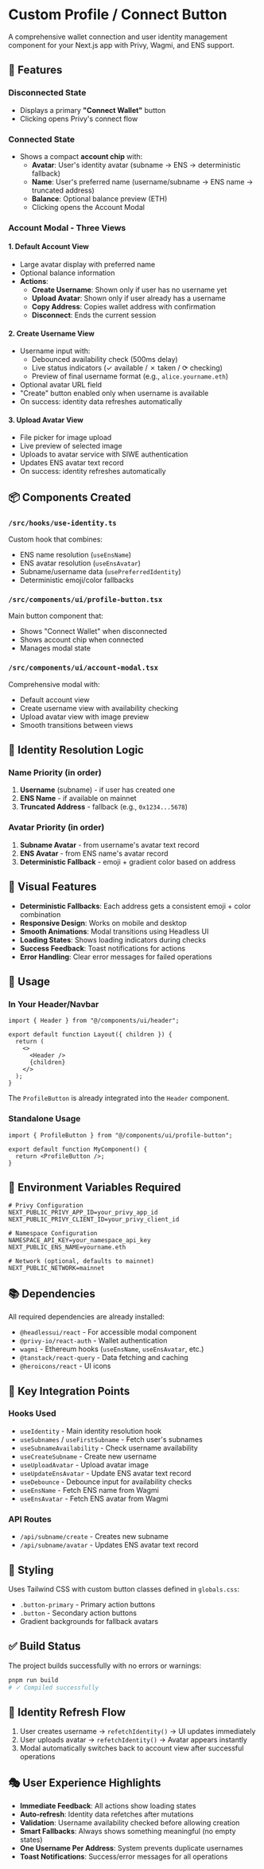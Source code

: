# Custom Profile / Connect Button

A comprehensive wallet connection and user identity management component for your Next.js app with Privy, Wagmi, and ENS support.

## 🎯 Features

### Disconnected State

- Displays a primary **"Connect Wallet"** button
- Clicking opens Privy's connect flow

### Connected State

- Shows a compact **account chip** with:
  - **Avatar**: User's identity avatar (subname → ENS → deterministic fallback)
  - **Name**: User's preferred name (username/subname → ENS name → truncated address)
  - **Balance**: Optional balance preview (ETH)
  - Clicking opens the Account Modal

### Account Modal - Three Views

#### 1. Default Account View

- Large avatar display with preferred name
- Optional balance information
- **Actions**:
  - **Create Username**: Shown only if user has no username yet
  - **Upload Avatar**: Shown only if user already has a username
  - **Copy Address**: Copies wallet address with confirmation
  - **Disconnect**: Ends the current session

#### 2. Create Username View

- Username input with:
  - Debounced availability check (500ms delay)
  - Live status indicators (✓ available / ✗ taken / ⟳ checking)
  - Preview of final username format (e.g., `alice.yourname.eth`)
- Optional avatar URL field
- "Create" button enabled only when username is available
- On success: identity data refreshes automatically

#### 3. Upload Avatar View

- File picker for image upload
- Live preview of selected image
- Uploads to avatar service with SIWE authentication
- Updates ENS avatar text record
- On success: identity refreshes automatically

## 📦 Components Created

### `/src/hooks/use-identity.ts`

Custom hook that combines:

- ENS name resolution (`useEnsName`)
- ENS avatar resolution (`useEnsAvatar`)
- Subname/username data (`usePreferredIdentity`)
- Deterministic emoji/color fallbacks

### `/src/components/ui/profile-button.tsx`

Main button component that:

- Shows "Connect Wallet" when disconnected
- Shows account chip when connected
- Manages modal state

### `/src/components/ui/account-modal.tsx`

Comprehensive modal with:

- Default account view
- Create username view with availability checking
- Upload avatar view with image preview
- Smooth transitions between views

## 🔧 Identity Resolution Logic

### Name Priority (in order)

1. **Username** (subname) - if user has created one
2. **ENS Name** - if available on mainnet
3. **Truncated Address** - fallback (e.g., `0x1234...5678`)

### Avatar Priority (in order)

1. **Subname Avatar** - from username's avatar text record
2. **ENS Avatar** - from ENS name's avatar record
3. **Deterministic Fallback** - emoji + gradient color based on address

## 🎨 Visual Features

- **Deterministic Fallbacks**: Each address gets a consistent emoji + color combination
- **Responsive Design**: Works on mobile and desktop
- **Smooth Animations**: Modal transitions using Headless UI
- **Loading States**: Shows loading indicators during checks
- **Success Feedback**: Toast notifications for actions
- **Error Handling**: Clear error messages for failed operations

## 🚀 Usage

### In Your Header/Navbar

```tsx
import { Header } from "@/components/ui/header";

export default function Layout({ children }) {
  return (
    <>
      <Header />
      {children}
    </>
  );
}
```

The `ProfileButton` is already integrated into the `Header` component.

### Standalone Usage

```tsx
import { ProfileButton } from "@/components/ui/profile-button";

export default function MyComponent() {
  return <ProfileButton />;
}
```

## 🔐 Environment Variables Required

```env
# Privy Configuration
NEXT_PUBLIC_PRIVY_APP_ID=your_privy_app_id
NEXT_PUBLIC_PRIVY_CLIENT_ID=your_privy_client_id

# Namespace Configuration
NAMESPACE_API_KEY=your_namespace_api_key
NEXT_PUBLIC_ENS_NAME=yourname.eth

# Network (optional, defaults to mainnet)
NEXT_PUBLIC_NETWORK=mainnet
```

## 📚 Dependencies

All required dependencies are already installed:

- `@headlessui/react` - For accessible modal component
- `@privy-io/react-auth` - Wallet authentication
- `wagmi` - Ethereum hooks (`useEnsName`, `useEnsAvatar`, etc.)
- `@tanstack/react-query` - Data fetching and caching
- `@heroicons/react` - UI icons

## 🎯 Key Integration Points

### Hooks Used

- `useIdentity` - Main identity resolution hook
- `useSubnames` / `useFirstSubname` - Fetch user's subnames
- `useSubnameAvailability` - Check username availability
- `useCreateSubname` - Create new username
- `useUploadAvatar` - Upload avatar image
- `useUpdateEnsAvatar` - Update ENS avatar text record
- `useDebounce` - Debounce input for availability checks
- `useEnsName` - Fetch ENS name from Wagmi
- `useEnsAvatar` - Fetch ENS avatar from Wagmi

### API Routes

- `/api/subname/create` - Creates new subname
- `/api/subname/avatar` - Updates ENS avatar text record

## 🎨 Styling

Uses Tailwind CSS with custom button classes defined in `globals.css`:

- `.button-primary` - Primary action buttons
- `.button` - Secondary action buttons
- Gradient backgrounds for fallback avatars

## ✅ Build Status

The project builds successfully with no errors or warnings:

```bash
pnpm run build
# ✓ Compiled successfully
```

## 🔄 Identity Refresh Flow

1. User creates username → `refetchIdentity()` → UI updates immediately
2. User uploads avatar → `refetchIdentity()` → Avatar appears instantly
3. Modal automatically switches back to account view after successful operations

## 🎭 User Experience Highlights

- **Immediate Feedback**: All actions show loading states
- **Auto-refresh**: Identity data refetches after mutations
- **Validation**: Username availability checked before allowing creation
- **Smart Fallbacks**: Always shows something meaningful (no empty states)
- **One Username Per Address**: System prevents duplicate usernames
- **Toast Notifications**: Success/error messages for all operations
